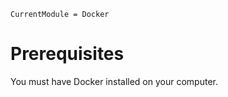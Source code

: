 ```@meta
CurrentModule = Docker
```

# Prerequisites

You must have Docker installed on your computer.
